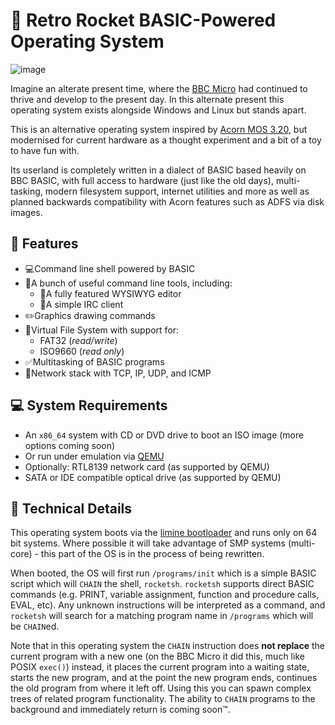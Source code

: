 # 🚀 Retro Rocket BASIC-Powered Operating System

![image](https://user-images.githubusercontent.com/1556794/235880264-55485727-1248-49a9-82db-21449632b52a.png)

Imagine an alterate present time, where the [BBC Micro](https://en.wikipedia.org/wiki/BBC_Micro) had continued to thrive and develop to the present day. In this alternate present this operating system exists alongside Windows and Linux but stands apart.

This is an alternative operating system inspired by [Acorn MOS 3.20](https://en.wikipedia.org/wiki/Acorn_MOS), but modernised for current hardware as a thought experiment and a bit of a toy to have fun with.

Its userland is completely written in a dialect of BASIC based heavily on BBC BASIC, with full access to hardware (just like the old days), multi-tasking, modern filesystem support, internet utilities and more as well as planned backwards compatibility with Acorn features such as ADFS via disk images.

## 🌟 Features

* 💻Command line shell powered by BASIC
* 🧰A bunch of useful command line tools, including:
  * 📜A fully featured WYSIWYG editor
  * 💬A simple IRC client
* ✏️Graphics drawing commands
* 💽Virtual File System with support for:
  * FAT32 (*read/write*)
  * ISO9660 (*read only*)
* ✅Multitasking of BASIC programs
* 📶Network stack with TCP, IP, UDP, and ICMP

## 💻 System Requirements

* An `x86_64` system with CD or DVD drive to boot an ISO image (more options coming soon)
* Or run under emulation via [QEMU](https://www.qemu.org/)
* Optionally: RTL8139 network card (as supported by QEMU)
* SATA or IDE compatible optical drive (as supported by QEMU)

## 🔨 Technical Details

This operating system boots via the [limine bootloader](https://github.com/limine-bootloader/limine) and runs only on 64 bit systems. Where possible it will take advantage of SMP systems (multi-core) - this part of the OS is in the process of being rewritten.

When booted, the OS will first run `/programs/init` which is a simple BASIC script which will `CHAIN` the shell, `rocketsh`. `rocketsh` supports direct BASIC commands (e.g. PRINT, variable assignment, function and procedure calls, EVAL, etc). Any unknown instructions will be interpreted as a command, and `rocketsh` will search for a matching program name in `/programs`
which will be `CHAIN`ed.

Note that in this operating system the `CHAIN` instruction does **not replace** the current program with a new one (on the BBC Micro it did this, much like POSIX `exec()`) instead, it places the current program into a waiting state, starts the new program, and at the point the new program ends, continues the old program from where it left off. Using this you can spawn complex trees of related program functionality. The ability to `CHAIN` programs to the background and immediately return is coming soon™.
